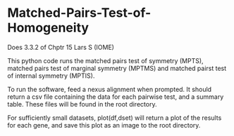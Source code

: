 # Matched-Pairs-Test-of-Homogeneity
Does 3.3.2 of Chptr 15 Lars S (IOME)

This python code runs the matched pairs test of symmetry (MPTS), matched pairs test of marginal symmetry (MPTMS) and matched pairst test of internal symmetry (MPTIS).

To run the software, feed a nexus alignment when prompted. It should return a csv file containing the data for each pairwise test, and a summary table. These files will be found in the root directory.

For sufficiently small datasets, plot(df,dset) will return a plot of the results for each gene, and save this plot as an image to the root directory.
